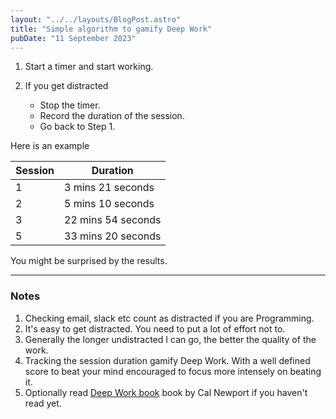 ```yaml
---
layout: "../../layouts/BlogPost.astro"
title: "Simple algorithm to gamify Deep Work"
pubDate: "11 September 2023"
---
```


1. Start a timer and start working.

2. If you get distracted
    * Stop the timer.
    * Record the duration of the session.
    * Go back to Step 1.

Here is an example

|Session| Duration|
|----|----|
|1| 3 mins 21 seconds|
|2| 5 mins 10 seconds|
|3| 22 mins 54 seconds|
|5|33 mins 20 seconds|

You might be surprised by the results.

---
### Notes
1. Checking email, slack etc count as distracted if you are Programming.
2. It's easy to get distracted. You need to put a lot of effort not to.
3. Generally the longer undistracted I can go, the better the quality of the work.
4. Tracking the session duration gamify Deep Work. With a well defined score to beat your mind encouraged to focus more intensely on beating it.
5. Optionally read [Deep Work book](https://www.amazon.co.uk/Deep-Work-Focused-Success-Distracted/dp/0349411905) book by Cal Newport if you haven't read yet.
